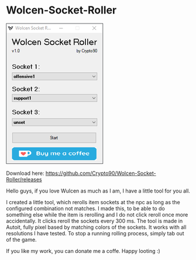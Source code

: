 # Wolcen-Socket-Roller

![Image of Yaktocat](https://raw.githubusercontent.com/Crypto90/Wolcen-Socket-Roller/master/screenshot.png)

Download here: https://github.com/Crypto90/Wolcen-Socket-Roller/releases

Hello guys, if you love Wulcen as much as I am, I have a little tool for you all.

I created a little tool, which rerolls item sockets at the npc as long as the configured combination not matches. I made this, to be able to do something else while the item is rerolling and I do not click reroll once more accidentally. It clicks reroll the sockets every 300 ms. The tool is made in Autoit, fully pixel based by matching colors of the sockets. It works with all resolutions I have tested. To stop a running rolling process, simply tab out of the game.

If you like my work, you can donate me a coffe. Happy looting :)


